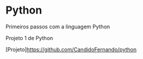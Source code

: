 # Python
Primeiros passos com a linguagem Python

Projeto 1 de Python 

[Projeto]https://github.com/CandidoFernando/python
